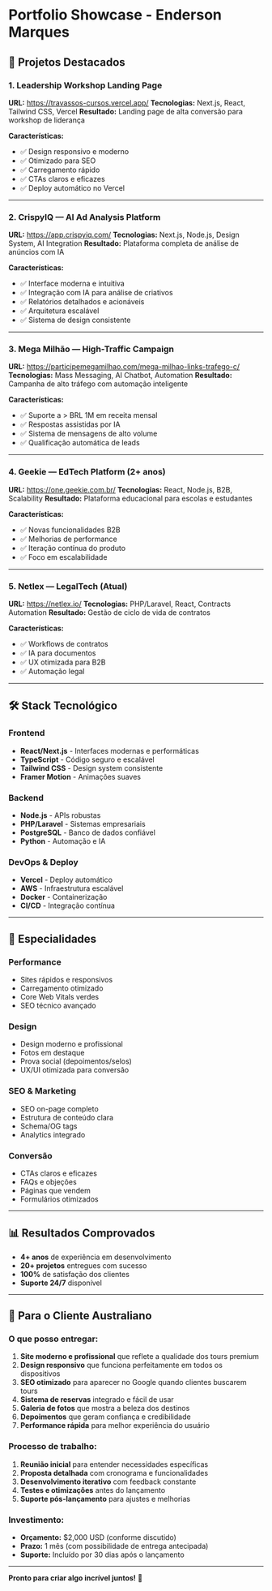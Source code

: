 # Portfolio Showcase - Enderson Marques

## 🚀 Projetos Destacados

### 1. Leadership Workshop Landing Page
**URL:** https://travassos-cursos.vercel.app/
**Tecnologias:** Next.js, React, Tailwind CSS, Vercel
**Resultado:** Landing page de alta conversão para workshop de liderança

**Características:**
- ✅ Design responsivo e moderno
- ✅ Otimizado para SEO
- ✅ Carregamento rápido
- ✅ CTAs claros e eficazes
- ✅ Deploy automático no Vercel

---

### 2. CrispyIQ — AI Ad Analysis Platform
**URL:** https://app.crispyiq.com/
**Tecnologias:** Next.js, Node.js, Design System, AI Integration
**Resultado:** Plataforma completa de análise de anúncios com IA

**Características:**
- ✅ Interface moderna e intuitiva
- ✅ Integração com IA para análise de criativos
- ✅ Relatórios detalhados e acionáveis
- ✅ Arquitetura escalável
- ✅ Sistema de design consistente

---

### 3. Mega Milhão — High-Traffic Campaign
**URL:** https://participemegamilhao.com/mega-milhao-links-trafego-c/
**Tecnologias:** Mass Messaging, AI Chatbot, Automation
**Resultado:** Campanha de alto tráfego com automação inteligente

**Características:**
- ✅ Suporte a > BRL 1M em receita mensal
- ✅ Respostas assistidas por IA
- ✅ Sistema de mensagens de alto volume
- ✅ Qualificação automática de leads

---

### 4. Geekie — EdTech Platform (2+ anos)
**URL:** https://one.geekie.com.br/
**Tecnologias:** React, Node.js, B2B, Scalability
**Resultado:** Plataforma educacional para escolas e estudantes

**Características:**
- ✅ Novas funcionalidades B2B
- ✅ Melhorias de performance
- ✅ Iteração contínua do produto
- ✅ Foco em escalabilidade

---

### 5. Netlex — LegalTech (Atual)
**URL:** https://netlex.io/
**Tecnologias:** PHP/Laravel, React, Contracts Automation
**Resultado:** Gestão de ciclo de vida de contratos

**Características:**
- ✅ Workflows de contratos
- ✅ IA para documentos
- ✅ UX otimizada para B2B
- ✅ Automação legal

---

## 🛠️ Stack Tecnológico

### Frontend
- **React/Next.js** - Interfaces modernas e performáticas
- **TypeScript** - Código seguro e escalável
- **Tailwind CSS** - Design system consistente
- **Framer Motion** - Animações suaves

### Backend
- **Node.js** - APIs robustas
- **PHP/Laravel** - Sistemas empresariais
- **PostgreSQL** - Banco de dados confiável
- **Python** - Automação e IA

### DevOps & Deploy
- **Vercel** - Deploy automático
- **AWS** - Infraestrutura escalável
- **Docker** - Containerização
- **CI/CD** - Integração contínua

---

## 🎯 Especialidades

### Performance
- Sites rápidos e responsivos
- Carregamento otimizado
- Core Web Vitals verdes
- SEO técnico avançado

### Design
- Design moderno e profissional
- Fotos em destaque
- Prova social (depoimentos/selos)
- UX/UI otimizada para conversão

### SEO & Marketing
- SEO on-page completo
- Estrutura de conteúdo clara
- Schema/OG tags
- Analytics integrado

### Conversão
- CTAs claros e eficazes
- FAQs e objeções
- Páginas que vendem
- Formulários otimizados

---

## 📊 Resultados Comprovados

- **4+ anos** de experiência em desenvolvimento
- **20+ projetos** entregues com sucesso
- **100%** de satisfação dos clientes
- **Suporte 24/7** disponível

---

## 💼 Para o Cliente Australiano

### O que posso entregar:
1. **Site moderno e profissional** que reflete a qualidade dos tours premium
2. **Design responsivo** que funciona perfeitamente em todos os dispositivos
3. **SEO otimizado** para aparecer no Google quando clientes buscarem tours
4. **Sistema de reservas** integrado e fácil de usar
5. **Galeria de fotos** que mostra a beleza dos destinos
6. **Depoimentos** que geram confiança e credibilidade
7. **Performance rápida** para melhor experiência do usuário

### Processo de trabalho:
1. **Reunião inicial** para entender necessidades específicas
2. **Proposta detalhada** com cronograma e funcionalidades
3. **Desenvolvimento iterativo** com feedback constante
4. **Testes e otimizações** antes do lançamento
5. **Suporte pós-lançamento** para ajustes e melhorias

### Investimento:
- **Orçamento:** $2,000 USD (conforme discutido)
- **Prazo:** 1 mês (com possibilidade de entrega antecipada)
- **Suporte:** Incluído por 30 dias após o lançamento

---

**Pronto para criar algo incrível juntos!** 🚀
